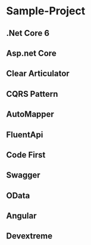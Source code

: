# Sample-Project

## .Net Core 6
## Asp.net Core
## Clear Articulator 
## CQRS Pattern
## AutoMapper
## FluentApi
## Code First
## Swagger
## OData
## Angular
## Devextreme
